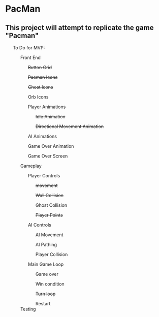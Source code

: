# PacMan
<html>
  <section>
    <h2>This project will attempt to replicate the game "Pacman"</h2>
  </section>
  <section>
    <ul>To Do for MVP:
      <ul>Front End
        <ul><s>Button Grid</s></ul>
        <ul><s>Pacman Icons</s></ul>
        <ul><s>Ghost Icons</s></ul>
        <ul>Orb Icons</ul>
        <ul>Player Animations
          <ul><s>Idle Animation</s></ul>
          <ul><s>Directional Movement Animation</s></ul>
        </ul>
        <ul>AI Animations</ul>
        <ul>Game Over Animation</ul>
        <ul>Game Over Screen</ul>
      </ul>
      <ul>Gameplay
        <ul>Player Controls
          <ul><s>movement</s></ul>
          <ul><s>Wall Collision</s></ul>
          <ul>Ghost Collision</ul>
          <ul><s>Player Points</s></ul>
      </ul>
      <ul>AI Controls
        <ul><s>AI Movement</s></ul>
        <ul>AI Pathing</ul>
        <ul>Player Collision</ul>
      </ul>
      <ul>Main Game Loop
        <ul>Game over</ul>
        <ul>Win condition</ul>
        <ul><s>Turn loop</s></ul>
        <ul>Restart</ul>
        </ul>
        Testing
  </section>
